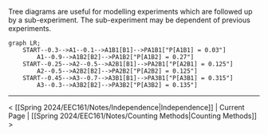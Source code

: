 Tree diagrams are useful for modelling experiments which are followed up by a sub-experiment. The sub-experiment may be dependent of previous experiments.  
```mermaid
graph LR;
	START--0.3-->A1--0.1-->A1B1[B1]-->PA1B1["P[A1B1] = 0.03"]
		A1--0.9-->A1B2[B2]-->PA1B2["P[A1B2] = 0.27"]
	START--0.25-->A2--0.5-->A2B1[B1]-->PA2B1["P[A2B1] = 0.125"]
		A2--0.5-->A2B2[B2]-->PA2B2["P[A2B2] = 0.125"]
	START--0.45-->A3--0.7-->A3B1[B1]-->PA3B1["P[A3B1] = 0.315"]
		A3--0.3-->A3B2[B2]-->PA3B2["P[A3B2] = 0.135"]
```
___
< [[Spring 2024/EEC161/Notes/Independence|Independence]] | Current Page | [[Spring 2024/EEC161/Notes/Counting Methods|Counting Methods]] >